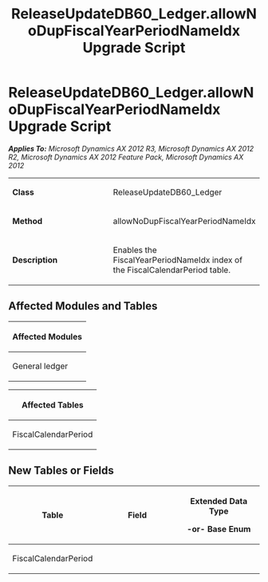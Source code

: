 ﻿---
title: ReleaseUpdateDB60_Ledger.allowNoDupFiscalYearPeriodNameIdx Upgrade Script
TOCTitle: ReleaseUpdateDB60_Ledger.allowNoDupFiscalYearPeriodNameIdx Upgrade Script
ms:assetid: 68461886-1229-b3bd-084e-e97659de4fb5
ms:mtpsurl: https://msdn.microsoft.com/en-us/library/JJ685605(v=AX.60)
ms:contentKeyID: 49708807
ms.date: 05/18/2015
mtps_version: v=AX.60
---

# ReleaseUpdateDB60\_Ledger.allowNoDupFiscalYearPeriodNameIdx Upgrade Script 


_**Applies To:** Microsoft Dynamics AX 2012 R3, Microsoft Dynamics AX 2012 R2, Microsoft Dynamics AX 2012 Feature Pack, Microsoft Dynamics AX 2012_

<table>
<colgroup>
<col style="width: 50%" />
<col style="width: 50%" />
</colgroup>
<tbody>
<tr class="odd">
<td><p><strong>Class</strong></p></td>
<td><p>ReleaseUpdateDB60_Ledger</p></td>
</tr>
<tr class="even">
<td><p><strong>Method</strong></p></td>
<td><p>allowNoDupFiscalYearPeriodNameIdx</p></td>
</tr>
<tr class="odd">
<td><p><strong>Description</strong></p></td>
<td><p>Enables the FiscalYearPeriodNameIdx index of the FiscalCalendarPeriod table.</p></td>
</tr>
</tbody>
</table>


## Affected Modules and Tables

<table>
<colgroup>
<col style="width: 100%" />
</colgroup>
<thead>
<tr class="header">
<th><p>Affected Modules</p></th>
</tr>
</thead>
<tbody>
<tr class="odd">
<td><p>General ledger</p></td>
</tr>
</tbody>
</table>


<table>
<colgroup>
<col style="width: 100%" />
</colgroup>
<thead>
<tr class="header">
<th><p>Affected Tables</p></th>
</tr>
</thead>
<tbody>
<tr class="odd">
<td><p>FiscalCalendarPeriod</p></td>
</tr>
</tbody>
</table>


## New Tables or Fields

<table>
<colgroup>
<col style="width: 33%" />
<col style="width: 33%" />
<col style="width: 33%" />
</colgroup>
<thead>
<tr class="header">
<th><p>Table</p></th>
<th><p>Field</p></th>
<th><p>Extended Data Type</p>
<p>-or- Base Enum</p></th>
</tr>
</thead>
<tbody>
<tr class="odd">
<td><p>FiscalCalendarPeriod</p></td>
<td><p></p></td>
<td><p></p></td>
</tr>
</tbody>
</table>

  


